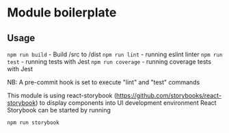 # Module boilerplate

## Usage

`npm run build` - Build /src to /dist
`npm run lint` - running eslint linter
`npm run test` - running tests with Jest
`npm run coverage` - running coverage tests with Jest

NB: A pre-commit hook is set to execute "lint" and "test" commands

This module is using react-storybook (https://github.com/storybooks/react-storybook) to display components into UI development environment
React Storybook can be started by running

`npm run storybook`
